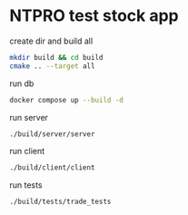# NTPRO test stock app

create dir and build all
```bash
mkdir build && cd build
cmake .. --target all
```

run db
```bash
docker compose up --build -d
```
run server
```bash
./build/server/server
```

run client
```bash
./build/client/client
```

run tests
```bash
./build/tests/trade_tests
```
